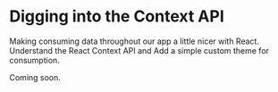 # Digging into the Context API
Making consuming data throughout our app a little nicer with React. Understand the React Context API and Add a simple custom theme for consumption.

Coming soon.